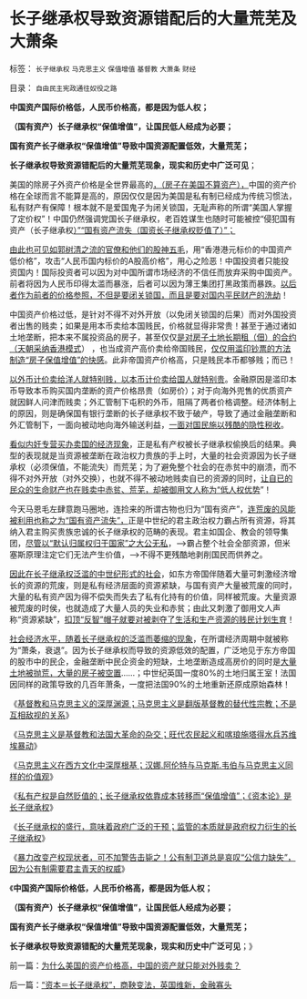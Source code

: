 # 长子继承权导致资源错配后的大量荒芜及大萧条

标签： `长子继承权` `马克思主义` `保值增值` `基督教` `大萧条` `财经` 

目录： `自由民主宪政通往奴役之路`

**中国资产国际价格低，人民币价格高，都是因为低人权；**

**（国有资产）长子继承权“保值增值”，让国民低人经成为必要；**

**国有资产长子继承权“保值增值”导致中国资源配置低效，大量荒芜；**

**长子继承权导致资源错配后的大量荒芜现象，现实和历史中广泛可见**；

美国的除房子外资产价格是全世界最高的[，（房子在美国不算资产），](../../../2010/4/22/奥地利学派：世界上最不能保值的就是房子！.md)中国的资产价格在全球而言不能算是高的，原因仅仅是因为美国是私有制已经成为传统习惯法，私有财产有保障！根本就不是爱国鬼子为闭关锁国，无耻声称的所谓“美国人掌握了定价权”！中国仍然强调党国长子继承权，老百姓谋生也随时可能被控“侵犯国有资产（长子继承权[）”“国有资产流失（国资长子继承权贬值了）”；](../../../2009/8/10/建龙入主通化是否涉及国有资产流失.md)

[由此也可见如郭树清之流的官僚和他们的股神五毛](../../../2012/8/29/郭政委的那条新政“政治不正确”？.md)，用“香港港元标价的中国资产低价格”，攻击“人民币国内标价的A股高价格”，用心之险恶！中国投资者只能投资国内！国际投资者可以因为对中国所谓市场经济的不信任而放弃采购中国资产。前者将因为人民币印得太滥而暴涨，后者可以因为薄王集团打黑政策而暴跌。[以后者作为前者的价格参照，不但是要闭关锁国，而且是要对国内平民财产的洗劫](../../../2012/6/6/黄宗羲定律：行政的边际和基层部门的自利.md)！

中国资产价格过低，是针对不得不对外开放（以免闭关锁国的后果）而对外国投资者出售的贱卖；如果是用本币卖给本国贱民，价格就显得非常贵！甚至于通过诸如土地垄断，把本来不属投资品的房子，甚至仅仅[是对房子土地长期租（佃）的合约（天朝采纳香港模式](../../../2010/3/30/为什么中港的富豪都是炒地产的？.md)）
，也当成资产高价卖给帝国贱民，[仅仅用滥印钞票的方法制造“房子保值增值”的快感](../../../2011/1/2/房子的保值作用连收藏品都不如.md)。此非帝国资产价格高，只是贱民本币都够贱；而已！

[以外币计价卖给洋人就特别贱，以本币计价卖给国人就特别贵](../../../2009/8/7/国企产权卖得很便宜，卖给股民的票就特贵.md)。金融原因是滥印本币导致本币购买国内垄断的资产价格昂贵（如房价）；对于向海外兜售的优质资产就因鲜人问津而贱卖；外汇管制下屯积的外币，阻隔了两者价格调整。经济体制上的原因，则是确保国有银行垄断的长子继承权不致于破产，导致了通过金融垄断和外汇管制下，一面向被动地向海外输送利益，[一面对国民施以残酷的隐性税收](../../../2012/9/12/“内税”不是内需，废除关税将拉动内需.md)。

[看似内奸专营买办卖国的经济现象](../../../2012/6/22/所谓“人民币国际化”的买办利益集团.md)，正是私有产权被长子继承权偷换后的结果。典型的表现就是当资源被垄断在政治权力贵族的手上时，大量的社会资源因为长子继承权（必须保值，不能流失）而荒芜；为了避免整个社会的在赤贫中的崩溃，而不得不对外开放（对外交换），也就不得不被动地贱卖自已的资源的同时，[让自已的民众的生命财产也在贱卖中赤贫、荒芜，却被御用文人称为“低人权优势](../../../2011/10/23/占用了国家的土地，贪污了自已的生命.md)”！

今天马恩毛左肆意跑马圈地，连捡来的所谓古物也归为“国有资产”，[连荒废的风能被利用也称之为“国有资产流失”，](../../../2012/7/2/国企是对国民的重复征税，直到税负无限大.md)正是中世纪的君主政治权力霸占所有资源，将其纳入君主购买贵族忠诚的长子继承权的范畴的表现。君主如国企、教会的领导集团，[尽管以“默认归属权归于国家”之大公无私](../../../2012/7/2/愚昧的《人权宣言》不了解“默认归属权”.md)，——>霸占整个社会全部资源，但米塞斯原理注定它们无法产生价值，——>不得不更残酷地剥削国民而供养之。

[因此在长子继承权泛滥的中世纪形式的社会](../../../2012/10/4/中世纪教会的权威和国王革命和长子继承权.md)，如东方帝国伴随着大量可刺激经济增长的资源的荒废，则是私有经济层面的资源紧缺，与国有资产大量被荒废的同时，大量的私有资产因为得不偿失而失去了私有化持有的价值，同样被荒废。大量资源被荒废的时侯，也就造成了大量人员的失业和赤贫；由此又刺激了御用文人声称“资源紧缺”，[扣顶“反智”帽子就要对被剥夺了生活和生产资源的贱民计划生育](../../../2012/8/27/生育自由是私有权力！天经地义！.md)！

[社会经济水平，随着长子继承权的泛滥而萎缩的现象](../../../2012/10/5/“资本”只能是长子继承权.md)，在所谓经济周期中就被称为“萧条，衰退”。因为长子继承权而导致的资源低效的配置，广泛地见于东方帝国的股市中的民企，金融垄断中民企资金的短缺，土地垄断造成高房价的同时是[大量土地被抛荒，大量的房子被空置](../../../2009/4/16/中国不缺房子，最重要是完善租赁市场盘活存量.md)……；中世纪英国一度80%的土地归属王室！法国因同样的政策导致的几百年萧条，一度把法国90%的土地重新还原成原始森林！

《[基督教和马克思主义的深厚渊源；马克思主义是翻版基督教的替代性宗教；不是互相敌视的关系](../../../2012/10/4/马克思主义是翻版基督教的替代性宗教.md)》

《[马克思主义是基督教和法国大革命的杂交；旺代农民起义和喀琅施塔得水兵苏维埃暴动](../../../2012/10/5/革命！多少罪恶以自由为名！.md)》

《[马克思主义在西方文化中深厚根基；汉娜.阿伦特与马克斯.韦伯与马克思主义同样的价值观](../../../2012/10/5/马克思主义在西方传统中根基深厚.md)》

《[私有产权是自然贬值的；长子继承权依靠成本转移而“保值增值”；《资本论》是长子继承权](../../../2012/10/5/“资本”只能是长子继承权.md)》

《[长子继承权的盛行，意味着政府广泛的干预；监管的本质就是政府权力衍生的长子继承权](../../../2012/10/6/长子继承权意味着政府干预,监管的本质就是长子继承权.md)》

《[暴力改变产权现状者，可不加警告击毙之！公有制卫道总是哀叹“公信力缺失”，因为公有制需要君主青天的权威](../../../2012/10/6/为什么美国的资产价格高，中国的资产就只能对外贱卖？.md)》

《**中国资产国际价格低，人民币价格高，都是因为低人权；**

**（国有资产）长子继承权“保值增值”，让国民低人经成为必要；**

**国有资产长子继承权“保值增值”导致中国资源配置低效，大量荒芜；**

**长子继承权导致资源错配的大量荒芜现象，现实和历史中广泛可见**；》

前一篇：[为什么美国的资产价格高，中国的资产就只能对外贱卖？](../../../2012/10/6/为什么美国的资产价格高，中国的资产就只能对外贱卖？.md)

后一篇：[“资本＝长子继承权”，商鞅变法，英国维新，金融寡头](../../../2012/10/8/“资本＝长子继承权”，商鞅变法，英国维新，金融寡头.md)